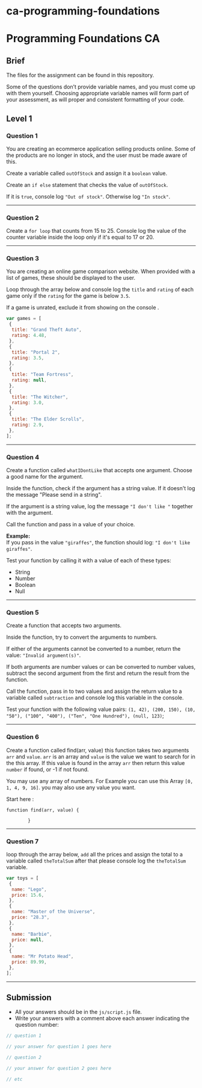 # ca-programming-foundations

# Programming Foundations CA

## Brief

The files for the assignment can be found in this repository.

Some of the questions don’t provide variable names, and you must come up with them yourself. Choosing appropriate variable names will form part of your assessment, as will proper and consistent formatting of your code.

## Level 1

### Question 1

You are creating an ecommerce application selling products online. Some of the products are no longer in stock, and the user must be made aware of this.

Create a variable called `outOfStock` and assign it a `boolean` value.

Create an `if else` statement that checks the value of `outOfStock`.

If it is `true`, console log `"Out of stock"`.
Otherwise log `"In stock"`.

---

### Question 2

Create a `for loop` that counts from 15 to 25. Console log the value of the counter variable inside the loop only if it's equal to 17 or 20.

---

### Question 3

You are creating an online game comparison website. When provided with a list of games, these should be displayed to the user.

Loop through the array below and console log the `title` and `rating` of each game only if the `rating` for the game is below `3.5`.

If a game is unrated, exclude it from showing on the console .

```js
var games = [
 {
  title: "Grand Theft Auto",
  rating: 4.48,
 },
 {
  title: "Portal 2",
  rating: 3.5,
 },
 {
  title: "Team Fortress",
  rating: null,
 },
 {
  title: "The Witcher",
  rating: 3.0,
 },
 {
  title: "The Elder Scrolls",
  rating: 2.9,
 },
];
```

---

### Question 4

Create a function called `whatIDontLike` that accepts one argument. Choose a good name for the argument.

Inside the function, check if the argument has a string value. If it doesn't log the message "Please send in a string".

If the argument is a string value, log the message `"I don't like "` together with the argument.

Call the function and pass in a value of your choice.

**Example:**<br>
If you pass in the value `"giraffes"`, the function should log: `"I don't like giraffes"`.

Test your function by calling it with a value of each of these types:
- String
- Number
- Boolean
- Null

---

### Question 5

Create a function that accepts two arguments.

Inside the function, try to convert the arguments to numbers.

If either of the arguments cannot be converted to a number, return the value: `"Invalid argument(s)"`.

If both arguments are number values or can be converted to number values, subtract the second argument from the first and return the result from the function.

Call the function, pass in to two values and assign the return value to a variable called `subtraction` and console log this variable in the console.

Test your function with the following value pairs: `(1, 42), (200, 150), (10, "50"), ("100", "400"), ("Ten", "One Hundred"), (null, 123)`;

---

### Question 6

Create a function called find(arr, value) this function takes two arguments `arr` and `value`. `arr` is an array and `value` is the value we want to search for in the this array. If this value is found in the array `arr` then return this value `number` if found, or -1 if not found.

You may use any array of numbers. For Example you can use this Array  ``` [0, 1, 4, 9, 16] ```. you may also use any value you want.

Start here :

```text
function find(arr, value) {
			
		}
```

---

### Question 7

loop through the array below, `add` all the prices and assign the total to a variable called `theTotalSum` after that please console log the `theTotalSum` variable.

```js
var toys = [
 {
  name: "Lego",
  price: 15.6,
 },
 {
  name: "Master of the Universe",
  price: "28.3",
 },
 {
  name: "Barbie",
  price: null,
 },
 {
  name: "Mr Potato Head",
  price: 89.99,
 },
];
```

---

## Submission

- All your answers should be in the `js/script.js` file.
- Write your answers with a comment above each answer indicating the question number:

```js
// question 1

// your answer for question 1 goes here

// question 2

// your answer for question 2 goes here

// etc
```